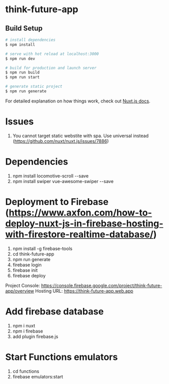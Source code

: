 # think-future-app

## Build Setup

```bash
# install dependencies
$ npm install

# serve with hot reload at localhost:3000
$ npm run dev

# build for production and launch server
$ npm run build
$ npm run start

# generate static project
$ npm run generate
```



For detailed explanation on how things work, check out [Nuxt.js docs](https://nuxtjs.org).

# Issues

1. You cannot target static webstite with spa. Use universal instead (https://github.com/nuxt/nuxt.js/issues/7886)

# Dependencies

1. npm install locomotive-scroll --save
2. npm install swiper vue-awesome-swiper --save

# Deployment to Firebase (https://www.axfon.com/how-to-deploy-nuxt-js-in-firebase-hosting-with-firestore-realtime-database/)
1. npm install -g firebase-tools
2. cd think-future-app
3. npm run generate
4. firebase login
5. firebase init
6. firebase deploy

Project Console: https://console.firebase.google.com/project/think-future-app/overview
Hosting URL: https://think-future-app.web.app 

# Add firebase database
1. npm i nuxt
2. npm i firebase
3. add plugin firebase.js


# Start Functions emulators
1. cd functions
2. firebase emulators:start